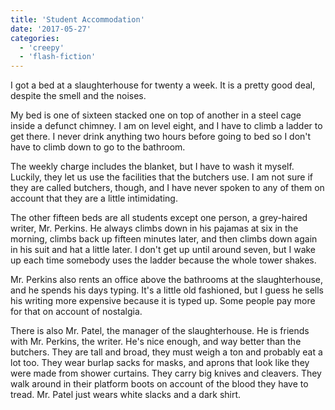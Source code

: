 ```yaml
---
title: 'Student Accommodation'
date: '2017-05-27'
categories:
  - 'creepy'
  - 'flash-fiction'
---
```


I got a bed at a slaughterhouse for twenty a week. It is a pretty good deal,
despite the smell and the noises.

<!-- truncate -->

My bed is one of sixteen stacked one on top of another in a steel cage inside a
defunct chimney. I am on level eight, and I have to climb a ladder to get there.
I never drink anything two hours before going to bed so I don't have to climb
down to go to the bathroom.

The weekly charge includes the blanket, but I have to wash it myself. Luckily,
they let us use the facilities that the butchers use. I am not sure if they are
called butchers, though, and I have never spoken to any of them on account that
they are a little intimidating.

The other fifteen beds are all students except one person, a grey-haired writer,
Mr. Perkins. He always climbs down in his pajamas at six in the morning, climbs
back up fifteen minutes later, and then climbs down again in his suit and hat a
little later. I don't get up until around seven, but I wake up each time
somebody uses the ladder because the whole tower shakes.

Mr. Perkins also rents an office above the bathrooms at the slaughterhouse, and
he spends his days typing. It's a little old fashioned, but I guess he sells his
writing more expensive because it is typed up. Some people pay more for that on
account of nostalgia.

There is also Mr. Patel, the manager of the slaughterhouse. He is friends with
Mr. Perkins, the writer. He's nice enough, and way better than the butchers.
They are tall and broad, they must weigh a ton and probably eat a lot too. They
wear burlap sacks for masks, and aprons that look like they were made from
shower curtains. They carry big knives and cleavers. They walk around in their
platform boots on account of the blood they have to tread. Mr. Patel just wears
white slacks and a dark shirt.
